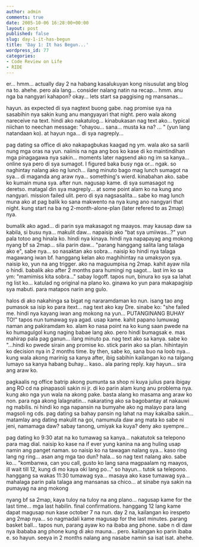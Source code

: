 ```yaml
---
author: admin
comments: true
date: 2005-10-06 16:28:00+00:00
layout: post
published: false
slug: day-1-it-has-begun
title: 'Day 1: It has Begun...'
wordpress_id: 77
categories:
- Code Review on Life
- RIDE
---
```


er... hmm... actually day 2 na habang kasalukuyan kong nisusulat ang blog na to. ahehe. pero ala lang... consider nalang natin na recap... hmm. anu nga ba nangyari kahapon? okay... lets start sa paggising ng mansanas...

hayun. as expected di sya nagtext buong gabe. nag promise sya na sasabihin nya sakin kung anu mangyayari that night. pero wala akong nareceive na text. hindi ako nakatulog... kinabukasan nag text ako... typical niichan to neechan message: "ohayou... sana... musta ka na? ... " (yun lang natandaan ko). at hayun nga... di sya nagreply...

pag dating sa office di ako nakapagbukas kaagad ng ym. wala ako sa sarili nung mga oras na yun. naiinis na nga ang bos ko kase di ko maintindihan mga pinagagawa nya sakin... moments later nagsend ako ng im sa kanya... online sya pero di sya sumagot. I figured baka busy nga or... ngak. so naghintay nalang ako ng lunch... ilang minuto bago mag lunch sumagot na sya... di maganda ang araw nya... something's wierd. kinabahan ako. sabe ko kumain muna sya. after nun. nagusap kame. di sya sumasagot ng deretso. matagal din sya magreply... at some point alam ko na kung ano nangyari. mission failed ulit. pero di sya nagsasalita... sabe ko mag lunch muna ako at pag balik ko sana makwento na nya kung ano nangyari that night. kung start na ba ng 2-month-alone-plan (later refered to as 2map) nya.

bumalik ako agad... di parin sya makasagot ng maayos. may kausap daw sa kabila, si busu nya... makulit daw... napaisip ako "bat sya umiiwas...?" yun pala totoo ang hinala ko. hindi nya kinaya. hindi nya napapayag ang mokong nyang bf sa 2map... sila parin daw... "parang hanggang salita lang talaga ako e", sabe nya... so nasaktan ako sobra... naisip ko hindi nya talaga magawang iwan bf. hanggang kelan ako maghihintay na umaksyon sya. naisip ko, yun na ang trigger. ako na maguumpisa ng 2map. kahit ayaw nila o hindi. babalik ako after 2 months para humingi ng sagot... last im ko sa ym: "mamimiss kita sobra..." sabay logoff. tapos nun, binura ko sya sa lahat ng list ko... katulad ng original na plano ko. ginawa ko yun para makapagisip sya mabuti. para matapos narin ang gulo.

halos di ako nakahinga sa bigat ng nararamdaman ko nun. isang tao ang pumasok sa isip ko para itext... nag text ako kay Dre. sinabe ko: "she failed me. hindi nya kayang iwan ang mokong na yun... PUTANGINANG BUHAY TO!" tapos nun tumawag sya agad. usap kame. kahit papano lumuwag naman ang pakiramdam ko. alam ko nasa point na ko kung saan pwede na ko humagulgol kung naging babae lang ako. pero hindi bumagsak e. mas mahirap pala pag ganun... ilang minuto pa. nag text ako sa kanya. sabe ko "...hindi ko pwede sirain ang promise ko. stick parin ako sa plan. hihintayin ko decision nya in 2 months time. by then, sabe ko, sana buo na loob nya... kung wala akong marinig sa kanya after, ibig sabihin kailangan ko na talgang lumayo sa kanya habang buhay... kaso.. ala paring reply. kay hayun... sira ang araw ko.

pagkaalis ng office batrip akong pumunta sa shop ni kuya julius para ibigay ang RO cd na pinapasoli sakin ni jr. di ko parin alam kung anu problema nya. kung ako nga yun wala na akong pake. basta alang ko masama ang araw ko non. para nga akong lalagnatin... nakarating ako sa bagobantay at nakauwi ng mabilis. ni hindi ko nga napansin na bumyahe ako ng malayo para lang magsoli ng cds. pag dating sa bahay pansin ng lahat na may kakaiba sakin... matamlay ang dating makulit na goi, namumula daw ang mata ko sabe ni jeni, namamaga daw? sabay tanong, umiyak ka kuya? deny ako syempre...

pag dating ko 9:30 atat na ko tumawag sa kanya... nakatutok sa telepono para mag dial. naisip ko kase na if ever yung kanina na ang huling usap namin ang panget naman. so naisip ko na tawagan nalang sya... kaso ring lang ng ring... asan ang mga tao dun? hala... so nag text nalang ako. sabe ko... "kombanwa, can you call, gusto ko lang sana magpaalam ng maayos, ill wait till 12, kung di mo kaya oki lang po..." so hayun... tutok sa telepono. hanggang sa wakas 11:30 tumawag sya... masaya ako kase tumawag sya... mahalaga parin pala talaga ang mansanas sa chico... at sinabe nya sakin na pumayag na ang mokong

nyang bf sa 2map, kaya tuloy na tuloy na ang plano... nagusap kame for the last time... mga last habilin. final confirmations. hanggang 12 lang kame dapat magusap nun kase october 7 na nun. day 2 na, kailangan ko irespeto ang 2map nya... so nagmadali kame magusap for the last minutes. parang basket ball... tapos nun, parang ayaw ko na ibaba ang phone. sabe n di daw nya ibababa ang phone kung di ako mauna... pero. kailangan ko parin ibaba e. so hayun. seeya in 2 months nalang ang nasabe namin sa isat isat. ahehe.
